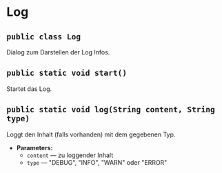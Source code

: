 # Log


## `public class Log`

Dialog zum Darstellen der Log Infos.

## `public static void start()`

Startet das Log.

## `public static void log(String content, String type)`

Loggt den Inhalt (falls vorhanden) mit dem gegebenen Typ.

 * **Parameters:**
   * `content` — zu loggender Inhalt
   * `type` — "DEBUG", "INFO", "WARN" oder "ERROR"
